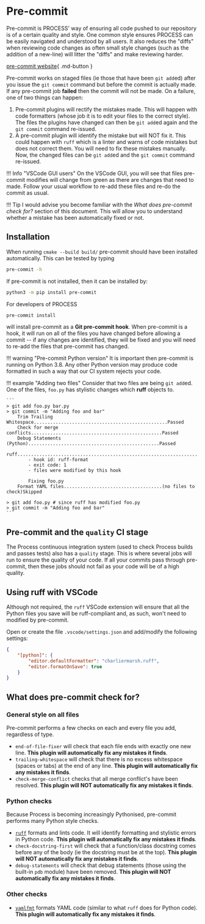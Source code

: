 # Pre-commit

Pre-commit is PROCESS' way of ensuring all code pushed to our repository is of a certain quality 
and style. One common style ensures PROCESS can be easily navigated and understood by all users. It 
also reduces the "diffs" when reviewing code changes as often small style changes (such as the 
addition of a new-line) will litter the "diffs" and make reviewing harder.

[pre-commit website](https://pre-commit.com/#top_level-files){ .md-button }

Pre-commit works on staged files (ie those that have been `git add`ed) after you issue the 
`git commit` command but before the commit is actually made. If any pre-commit job **failed** then 
the commit will not be made. On a failure, one of two things can happen:

1. Pre-commit plugins will rectify the mistakes made. This will happen with code formatters 
   (whose job it is to edit your files to the correct style). The files the plugins have changed 
    can then be `git add`ed again and the `git commit` command re-issued.
2. A pre-commit plugin will identify the mistake but will NOT fix it. This could happen with 
   `ruff` which is a linter and warns of code mistakes but does not correct them. You will need 
   to fix these mistakes manually. Now, the changed files can be `git add`ed and the `git commit` command re-issued.

!!! Info "VSCode GUI users"
    On the VSCode GUI, you will see that files pre-commit modifies will change from green as 
    there are changes that need to made. Follow your usual workflow to re-add these files and re-do the commit as usual.

!!! Tip
    I would advise you become familiar with the *What does pre-commit check for?* section of this 
    document. This will allow you to understand whether a mistake has been automatically fixed or not.


## Installation

When running `cmake --build build/` pre-commit should have been installed automatically. This can 
be tested by typing

```bash
pre-commit -h
```

If pre-commit is not installed, then it can be installed by:

```bash
python3 -m pip install pre-commit
```

For developers of PROCESS

```bash
pre-commit install
```

will install pre-commit as a **Git pre-commit hook**. When pre-commit is a hook, it will run on all of the 
files you have changed before allowing a commit -- if any changes are identified, they will be 
fixed and you will need to re-add the files that pre-commit has changed.

!!! warning "Pre-commit Python version"
    It is important then pre-commit is running on Python 3.8. Any other Python version may 
    produce code formatted in such a way that our CI system rejects your code.

!!! example "Adding two files"
    Consider that two files are being `git add`ed.
    One of the files, `foo.py` has stylistic changes which **ruff** objects to.

    ```
    > git add foo.py bar.py
    > git commit -m "Adding foo and bar"
        Trim Trailing Whitespace.................................................Passed
        Check for merge conflicts................................................Passed
        Debug Statements (Python)................................................Passed
        ruff.....................................................................Failed
            - hook id: ruff-format
            - exit code: 1
            - files were modified by this hook

            Fixing foo.py
        Format YAML files....................................(no files to check)Skipped

    > git add foo.py # since ruff has modified foo.py
    > git commit -m "Adding foo and bar"
    ```

## Pre-commit and the `quality` CI stage
The Process continuous integration system (used to check Process builds and passes tests) also has 
a `quality` stage. This is where several jobs will run to ensure the quality of your code. If all 
your commits pass through pre-commit, then these jobs should not fail as your code will be of a high quality.

## Using ruff with VSCode
Although not required, the `ruff` VSCode extension will ensure that all the Python files you save 
will be ruff-compliant and, as such, won't need to modified by pre-commit.

Open or create the file `.vscode/settings.json` and add/modify the following settings:
```json
{
    "[python]": {
        "editor.defaultFormatter": "charliermarsh.ruff",
        "editor.formatOnSave": true
    }
}
```

## What does pre-commit check for?

### General style on all files

Pre-commit performs a few checks on each and every file you add, regardless of type.

* `end-of-file-fixer` will check that each file ends with exactly one new line. **This plugin will automatically fix any mistakes it finds**.
* `trailing-whitespace` will check that there is no excess whitespace (spaces or tabs) at the 
  end of any line. **This plugin will automatically fix any mistakes it finds**.
* `check-merge-conflict` checks that all merge conflict's have been resolved. **This plugin will NOT automatically fix any mistakes it finds**.

### Python checks

Because Process is becoming increasingly Pythonised, pre-commit performs many Python style checks.

* [`ruff`](https://github.com/astral-sh/ruff) formats and lints code. It will identify formatting and stylistic errors in Python code. **This plugin will automatically fix any mistakes it finds**.
* `check-docstring-first` will check that a function/class docstring comes before any of the body 
  (ie the docstring must be at the top). **This plugin will NOT automatically fix any mistakes it finds**.
* `debug-statements` will check that debug statements (those using the built-in `pdb` module) 
  have been removed. **This plugin will NOT automatically fix any mistakes it finds**.

### Other checks

* [`yamlfmt`](https://github.com/jumanjihouse/pre-commit-hook-yamlfmt) formats YAML code (similar 
  to what `ruff` does for Python code). **This plugin will automatically fix any mistakes it finds**.
